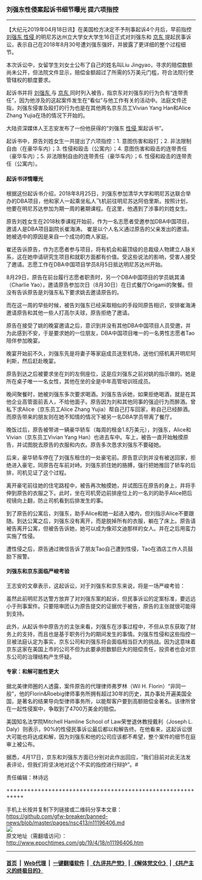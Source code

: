 ### 刘强东性侵案起诉书细节曝光 提六项指控
------------------------

<p>
 【大纪元2019年04月18日讯】在美国检方决定不予刑事起诉4个月后，早前指控
 <a href="http://www.epochtimes.com/gb/tag/%E5%88%98%E5%BC%BA%E4%B8%9C.html">
  刘强东
 </a>
 <a href="http://www.epochtimes.com/gb/tag/%E6%80%A7%E4%BE%B5.html">
  性侵
 </a>
 的明尼苏达州立大学女大学生16日正式对刘强东和
 <a href="http://www.epochtimes.com/gb/tag/%E4%BA%AC%E4%B8%9C.html">
  京东
 </a>
 提起民事诉讼，表示自己在2018年8月30号遭刘强东强奸，并披露了更详细的整个过程细节。
</p>
<p>
 本次诉讼中，女留学生刘女士公布了自己的姓名叫Liu Jingyao，寻求的赔偿数额尚未公开，但法院文件显示，赔偿金额超过了所需的5万美元门槛，符合法院行使管辖权的额度要求。
 <span class="Apple-converted-space">
 </span>
</p>
<p>
 起诉书并将
 <a href="http://www.epochtimes.com/gb/tag/%E5%88%98%E5%BC%BA%E4%B8%9C.html">
  刘强东
 </a>
 与
 <a href="http://www.epochtimes.com/gb/tag/%E4%BA%AC%E4%B8%9C.html">
  京东
 </a>
 同时列入被告，指京东对刘强东的行为负有“连带责任”，因为他涉及的这起案件发生在“看似”与他工作有关的活动中。法庭文件还指，刘强东侵害及殴打的行为也是在其他两名京东员工Vivian Yang Han和Alice Zhang Yujia在场的情况下开始的。
</p>
<p>
 大陆资深媒体人王志安发布了一份他获得的“刘强东
 <a href="http://www.epochtimes.com/gb/tag/%E6%80%A7%E4%BE%B5.html">
  性侵
 </a>
 案起诉书”。
</p>
<p>
 起诉书中，原告刘姓女生一共提出了六项指控：1. 意图伤害和殴打；2. 非法限制自由（在豪华车内）；3. 性侵和殴击（公寓内）；4. 意图伤害和殴击的连带责任（豪华车内）；5. 非法限制自由的连带责任（豪华车内）；6. 性侵和殴击的连带责任（公寓内）。
</p>
<h4>
 起诉书详情曝光
</h4>
<p>
 根据这份起诉书介绍，2018年8月25日，刘强东参加清华大学和明尼苏达联合举办的DBA项目，他和家人一起乘坐私人飞机前往明尼苏达阿伯里斯。按照计划，他要在明尼苏达参加为期一周的暑期课程。在这里，他遇到了涉事的刘姓女生。
</p>
<p>
 原告刘姓女生在2018秋季课程开始前，作为一名志愿者受邀参加DBA中国项目，邀请人是DBA项目副院长崔海涛。 崔是以个人名义通过原告的父亲发出的邀请。她被选中的原因是来自一个成功的商人家庭。
</p>
<p>
 崔还告诉原告，作为志愿者参与项目，将有机会和最顶级的总裁级人物建立人脉关系，这在她申请研究生项目和就职方面都有价值。受这些说法的影响，受害人接受了邀请。志愿工作在DBA中国项目学员8月5日抵达明尼苏达州开始。
</p>
<p>
 8月29日，原告在前台履行志愿者职责时，另一个DBA中国项目的学员姚其涌（Charlie Yao），邀请原告参加次日（8月30日）在日式餐厅Origami的聚餐。但没有告诉原告是刘强东私下要求姚去邀请原告的。
</p>
<p>
 而在这一周的早些时候，被告刘强东已经采取相似的手段同原告相识，安排崔海涛邀请原告和其他一些人打高尔夫球，原告拒绝了邀请。
</p>
<p>
 原告在接受了姚的晚宴邀请之后，意识到并没有其他DBA中国项目人员受邀，并为此感到不安，于是要求她的一位朋友，DBA中国项目唯一的一名男性志愿者Tao陪伴参加晚宴。
</p>
<p>
 晚宴开始前不久，刘强东先是将妻子等家庭成员送至机场，送他们搭机离开明尼阿利斯，然后赶赴晚宴。
</p>
<p>
 原告到达之后被要求坐在刘的左侧座位，这是应刘强东之前对姚的指示做的。她是所在桌子唯一一名女性，其他在坐的全是中年高管培训班成员。
</p>
<p>
 晚间聚餐时，她被刘强东多次要求喝酒。刘强东告诉她，如果拒绝喝酒，就是在其他企业高管面前丢人，不给他面子。原告因为刘和其他同事的强迫行为而醉酒。曾私下求Alice（京东员工Alice Zhang Yujia）帮自己打车回家，称自己已经醉酒。而原告带来的朋友则在她不知情的情况下被另一名DBA学员带离了餐厅。
</p>
<p>
 晚饭过后，原告被带进一辆豪华轿车（每周的租金1.8万美元），刘强东，Alice和Vivian（京东员工Vivian Yang Han）也进去车中。车上，被告一直开始触摸原告，并试图脱去原告的衣服和内衣。原告多次恳求刘强东不要碰她。
</p>
<p>
 后来，豪华轿车停在了刘强东租住的一处豪宅前。原告意识到并没有被送回家，拒绝进入豪宅，同原告在车前对峙。刘强东抓住她的胳膊，强行把她推回了轿车的后排，司机见证了这个过程。
</p>
<p>
 离开豪宅前往她的住宅路程中，被告再次触摸她，并试图压在原告的身上，并将手伸到原告的衣服之下。此时，坐在司机旁边前排座位上的一名刘的助手Alice把后视镜向上翻，防止司机看到后排发生的事。
</p>
<p>
 到了原告的公寓后，刘强东，助手Alice和她一起进入楼内，但刘指示Alice不要跟随。到达公寓之后，刘强东没有离开，而是脱掉所有的衣服，躺在了床上。原告请被告离开公寓，但被告告诉她，她可以成为像邓文迪那样的女人。并在之后用蛮力实施了性侵。
</p>
<p>
 遭性侵之后，原告通过微信告诉了朋友Tao自己遭到性侵，Tao在酒店工作人员鼓励下报警。
 <span class="Apple-converted-space">
 </span>
</p>
<h4>
 刘强东和京东面临严峻考验
</h4>
<p>
 王志安的文章表示，这起诉讼，对于刘强东和京东来说，将是一场严峻考验：
</p>
<p>
 虽然此前明尼苏达警方放弃了对刘强东案的起诉，但民事诉讼的定案标准，要远远小于刑事案件。只要陪审团认为原告提交的证据优于被告，原告的主张就很可能得到支持。
</p>
<p>
 此外，从起诉书中原告方的主张来看，刘强东在涉事过程中，不但从京东获取了财务上的支持，而且也是基于职务行为的期间发生的事情。刘强东性侵和这些指控一旦被法庭认定为事实，京东公司和刘强东将会面临相当巨大的挑战。因为这意味着京东这家在美国上市的公司不但为此要承担数额巨大的赔偿责任，投资者也会对京东公司的治理结构产生怀疑。
</p>
<h4>
 专家：和解可能性更大
</h4>
<p>
 据北美律师圈的人透露，案件原告的代理律师弗罗林（Wil H. Florin）“非同一般”，他的Florin&amp;Roebig律师事务所拥有超过30年的历史，其办事处开遍美国全国，是著名的结果导向型律师事务所，以能帮客户要到高额赔偿金著名。该律所曾在一起性侵案中，争取到了4700万美金的赔偿。
</p>
<p>
 美国知名法学院Mitchell Hamline School of Law荣誉退休教授戴利（Joseph L. Daly）则表示，90%的性侵民事诉讼最后都以和解告终。在他看来，这起诉讼很大可能也将达成和解，因为刘强东和他的公司应该都不希望，整个案件的细节在庭审上被公布。
</p>
<p>
 据悉，4月17日，京东和刘强东方面已分别对此作出回应，“我们目前对此无法发表评论，但我们将坚决地对这个不实的指控进行辩护”。#
</p>
<p>
 责任编辑：林诗远
</p>

+++++++++++++++++++++++++++++++++++++++++++++++++++++++++++<br/><br/>
手机上长按并复制下列链接或二维码分享本文章：<br/>
https://github.com/gfw-breaker/banned-news/blob/master/pages/nsc413/n11196406.md <br/>
<a href='https://github.com/gfw-breaker/banned-news/blob/master/pages/nsc413/n11196406.md'><img src='https://github.com/gfw-breaker/banned-news/blob/master/pages/nsc413/n11196406.md.png'/></a> <br/>
原文地址（需翻墙访问）：http://www.epochtimes.com/gb/19/4/18/n11196406.htm


------------------------
#### [首页](https://github.com/gfw-breaker/banned-news/blob/master/README.md) &nbsp;|&nbsp; [Web代理](https://github.com/labour-camp/helloworld) &nbsp;|&nbsp; [一键翻墙软件](https://github.com/gfw-breaker/nogfw/blob/master/README.md) &nbsp;| [《九评共产党》](https://github.com/gfw-breaker/9ping.md/blob/master/README.md#九评之一评共产党是什么) | [《解体党文化》](https://github.com/gfw-breaker/jtdwh.md/blob/master/README.md) | [《共产主义的终极目的》](https://github.com/gfw-breaker/gczydzjmd.md/blob/master/README.md)


